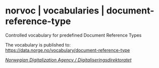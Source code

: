 # norvoc | vocabularies | document-reference-type

Controlled vocabulary for predefined Document Reference Types

The vocabulary is published to: https://data.norge.no/vocabulary/document-reference-type

[_Norwegian Digitalization Agency / Digitaliseringsdirektoratet_](https://digdir.no/)
